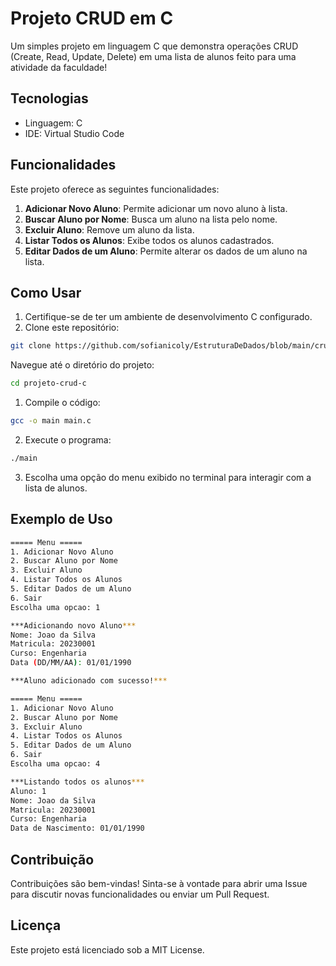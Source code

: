 # Projeto CRUD em C

Um simples projeto em linguagem C que demonstra operações CRUD (Create, Read, Update, Delete) em uma lista de alunos feito para uma atividade da faculdade!

## Tecnologias

- Linguagem: C
- IDE: Virtual Studio Code

## Funcionalidades

Este projeto oferece as seguintes funcionalidades:

1. **Adicionar Novo Aluno**: Permite adicionar um novo aluno à lista.
2. **Buscar Aluno por Nome**: Busca um aluno na lista pelo nome.
3. **Excluir Aluno**: Remove um aluno da lista.
4. **Listar Todos os Alunos**: Exibe todos os alunos cadastrados.
5. **Editar Dados de um Aluno**: Permite alterar os dados de um aluno na lista.

## Como Usar

1. Certifique-se de ter um ambiente de desenvolvimento C configurado.
2. Clone este repositório:

```bash
git clone https://github.com/sofianicoly/EstruturaDeDados/blob/main/crud.c
```

Navegue até o diretório do projeto:
```bash
cd projeto-crud-c
```

1. Compile o código:
```bash
gcc -o main main.c
```
2. Execute o programa:
```bash
./main
```
3. Escolha uma opção do menu exibido no terminal para interagir com a lista de alunos.
## Exemplo de Uso
```bash
===== Menu =====
1. Adicionar Novo Aluno
2. Buscar Aluno por Nome
3. Excluir Aluno
4. Listar Todos os Alunos
5. Editar Dados de um Aluno
6. Sair
Escolha uma opcao: 1

***Adicionando novo Aluno***
Nome: Joao da Silva
Matricula: 20230001
Curso: Engenharia
Data (DD/MM/AA): 01/01/1990

***Aluno adicionado com sucesso!***

===== Menu =====
1. Adicionar Novo Aluno
2. Buscar Aluno por Nome
3. Excluir Aluno
4. Listar Todos os Alunos
5. Editar Dados de um Aluno
6. Sair
Escolha uma opcao: 4

***Listando todos os alunos***
Aluno: 1
Nome: Joao da Silva
Matricula: 20230001
Curso: Engenharia
Data de Nascimento: 01/01/1990
```
## Contribuição
Contribuições são bem-vindas! Sinta-se à vontade para abrir uma Issue para discutir novas funcionalidades ou enviar um Pull Request.

## Licença
Este projeto está licenciado sob a MIT License.
